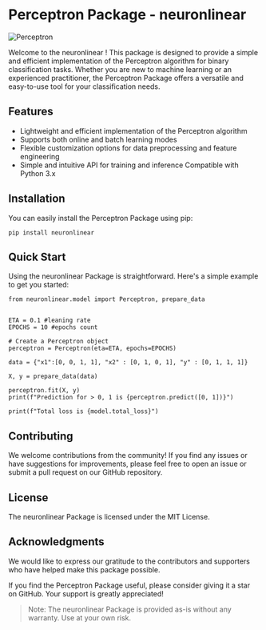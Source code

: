 # Perceptron Package - neuronlinear



![Perceptron](https://images.deepai.org/glossary-terms/perceptron-6168423.jpg)

Welcome to the neuronlinear ! This package is designed to provide a simple and efficient implementation of the Perceptron algorithm for binary classification tasks. Whether you are new to machine learning or an experienced practitioner, the Perceptron Package offers a versatile and easy-to-use tool for your classification needs.

## Features

* Lightweight and efficient implementation of the Perceptron algorithm
* Supports both online and batch learning modes
* Flexible customization options for data preprocessing and feature engineering
* Simple and intuitive API for training and inference
Compatible with Python 3.x

## Installation

You can easily install the Perceptron Package using pip:

```pip install neuronlinear```

## Quick Start
Using the neuronlinear Package is straightforward. Here's a simple example to get you started:

```
from neuronlinear.model import Perceptron, prepare_data


ETA = 0.1 #leaning rate
EPOCHS = 10 #epochs count

# Create a Perceptron object
perceptron = Perceptron(eta=ETA, epochs=EPOCHS)

data = {"x1":[0, 0, 1, 1], "x2" : [0, 1, 0, 1], "y" : [0, 1, 1, 1]}

X, y = prepare_data(data)

perceptron.fit(X, y)
print(f"Prediction for > 0, 1 is {perceptron.predict([0, 1])}")

print(f"Total loss is {model.total_loss}")

```

## Contributing
We welcome contributions from the community! If you find any issues or have suggestions for improvements, please feel free to open an issue or submit a pull request on our GitHub repository.

## License

The neuronlinear Package is licensed under the MIT License.

## Acknowledgments
We would like to express our gratitude to the contributors and supporters who have helped make this package possible.

If you find the Perceptron Package useful, please consider giving it a star on GitHub. Your support is greatly appreciated!

> Note: The neuronlinear Package is provided as-is without any warranty. Use at your own risk.